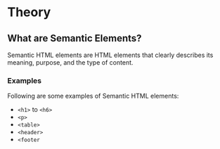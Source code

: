 # Theory

## What are Semantic Elements?

Semantic HTML elements are HTML elements that clearly describes its meaning, purpose, and the type of content.

### Examples

Following are some examples of Semantic HTML elements:

- `<h1>` to `<h6>`
- `<p>`
- `<table>`
- `<header>`
- `<footer`
